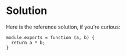 # Solution
Here is the reference solution, if you're curious:
```
module.exports = function (a, b) {
  return a * b;
}
```

